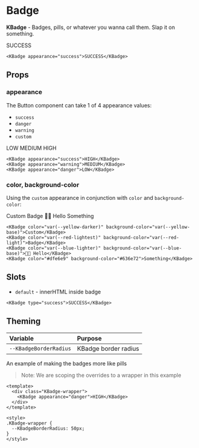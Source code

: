 # Badge

**KBadge** - Badges, pills, or whatever you wanna call them. Slap it on
something.

<KBadge appearance="success">SUCCESS</KBadge>

```vue
<KBadge appearance="success">SUCCESS</KBadge>
```

## Props

### appearance

The Button component can take 1 of 4 appearance values:

- `success`
- `danger`
- `warning`
- `custom`

<KBadge appearance="success">LOW</KBadge>
<KBadge appearance="warning">MEDIUM</KBadge>
<KBadge appearance="danger">HIGH</KBadge>

```vue
<KBadge appearance="success">HIGH</KBadge>
<KBadge appearance="warning">MEDIUM</KBadge>
<KBadge appearance="danger">LOW</KBadge>
```

### color, background-color

Using the `custom` appearance in conjunction with `color` and `background-color`:

<KBadge color="var(--yellow-darker)" background-color="var(--yellow-base)">Custom</KBadge>
<KBadge color="var(--red-lightest)" background-color="var(--red-light)">Badge</KBadge>
<KBadge color="var(--blue-lighter)" background-color="var(--blue-base)">👋🏻 Hello</KBadge>
<KBadge color="#dfe6e9" background-color="#636e72">Something</KBadge>

```vue
<KBadge color="var(--yellow-darker)" background-color="var(--yellow-base)">Custom</KBadge>
<KBadge color="var(--red-lightest)" background-color="var(--red-light)">Badge</KBadge>
<KBadge color="var(--blue-lighter)" background-color="var(--blue-base)">👋🏻 Hello</KBadge>
<KBadge color="#dfe6e9" background-color="#636e72">Something</KBadge>
```

## Slots

- `default` - innerHTML inside badge

```vue
<KBadge type="success">SUCCESS</KBadge>
```

## Theming

| Variable               | Purpose              |
| :--------------------- | :------------------- |
| `--KBadgeBorderRadius` | KBadge border radius |

An example of making the badges more like pills

> Note: We are scoping the overrides to a wrapper in this example

<template>
  <div class="KBadge-wrapper">
    <KBadge appearance="danger">HIGH</KBadge>
  </div>
</template>

```vue
<template>
  <div class="KBadge-wrapper">
    <KBadge appearance="danger">HIGH</KBadge>
  </div>
</template>

<style>
.KBadge-wrapper {
  --KBadgeBorderRadius: 50px;
}
</style>
```

<style lang="scss">
.KBadge-wrapper {
  --KBadgeBorderRadius: 50px;
}
</style>
